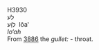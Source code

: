 <body>
  <p>H3930<br>  לע  <br> לוַֹע  ‎  lôa‛  <br><i>lo‘ah </i><br>From <a href="h3886.htm">3886</a>  the <i>gullet: - </i>throat.<br></p>
 </body>